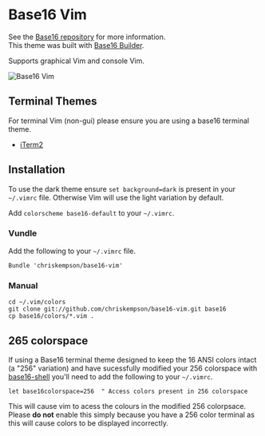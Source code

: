 # Base16 Vim
See the [Base16 repository](https://github.com/chriskempson/base16) for more information.  
This theme was built with [Base16 Builder](https://github.com/chriskempson/base16-builder).

Supports graphical Vim and console Vim.

![Base16 Vim](https://raw.github.com/chriskempson/base16-vim/master/base16-vim.png)

## Terminal Themes
For terminal Vim (non-gui) please ensure you are using a base16 terminal theme.

* [iTerm2](https://github.com/chriskempson/base16-iterm2)

## Installation
To use the dark theme ensure `set background=dark` is present in your `~/.vimrc` file. Otherwise Vim will use the light variation by default.

Add `colorscheme base16-default` to your `~/.vimrc`.

### Vundle
Add the following to your `~/.vimrc` file.

    Bundle 'chriskempson/base16-vim'

### Manual
    cd ~/.vim/colors
    git clone git://github.com/chriskempson/base16-vim.git base16
    cp base16/colors/*.vim .
    
## 265 colorspace 
If using a Base16 terminal theme designed to keep the 16 ANSI colors intact (a "256" variation) and have sucessfully modified your 256 colorspace with [base16-shell](https://github.com/chriskempson/base16-shell) you'll need to add the following to your `~/.vimrc`.

    let base16colorspace=256  " Access colors present in 256 colorspace

This will cause vim to acess the colours in the modified 256 colorpsace. Please **do not** enable this simply because you have a 256 color terminal as this will cause colors to be displayed incorrectly. 
